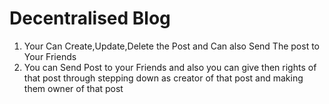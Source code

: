 # Decentralised Blog 
 1) Your Can Create,Update,Delete the Post and Can also Send The post to Your Friends 
 2) You can Send Post to your Friends and also you can give then rights of that post through stepping down as creator of that post and making them owner of that post